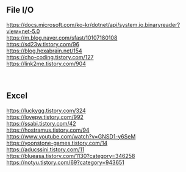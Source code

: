 ## File I/O 
https://docs.microsoft.com/ko-kr/dotnet/api/system.io.binaryreader?view=net-5.0<br>
https://m.blog.naver.com/sfast/10107180108<br>
https://sd23w.tistory.com/96<br>
https://blog.hexabrain.net/154<br>
https://cho-coding.tistory.com/127<br>
https://link2me.tistory.com/904<br>
<br>
<br>

## Excel
https://luckygg.tistory.com/324<br>
https://lovepw.tistory.com/992<br>
https://ssabi.tistory.com/42<br>
https://hostramus.tistory.com/94<br>
https://www.youtube.com/watch?v=GNSD1-y6SeM<br>
https://yoonstone-games.tistory.com/14<br>
https://aducssini.tistory.com/11<br>
https://blueasa.tistory.com/1130?category=346258<br>
https://notyu.tistory.com/69?category=943651<br>
<br>
